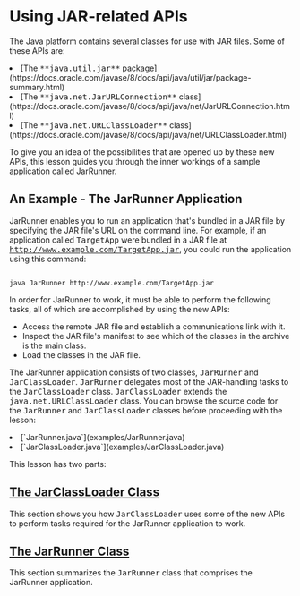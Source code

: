 
# Using JAR-related APIs

The Java platform contains several classes for use with JAR files. Some of these APIs are:

<li>
[The <tt>**java.util.jar**</tt> package](https://docs.oracle.com/javase/8/docs/api/java/util/jar/package-summary.html)</li>
<li>
[The <tt>**java.net.JarURLConnection**</tt> class](https://docs.oracle.com/javase/8/docs/api/java/net/JarURLConnection.html)</li>
<li>
[The <tt>**java.net.URLClassLoader**</tt> class](https://docs.oracle.com/javase/8/docs/api/java/net/URLClassLoader.html)</li>

To give you an idea of the possibilities that are opened up by these new APIs, this lesson guides you through the inner workings of a sample application called JarRunner.

## An Example - The JarRunner Application

JarRunner enables you to run an application that's bundled in a JAR file by specifying the JAR file's URL on the command line. For example, if an application called <tt>TargetApp</tt> were bundled in a JAR file at <tt>http://www.example.com/TargetApp.jar</tt>, you could run the application using this command:

```

java JarRunner http://www.example.com/TargetApp.jar

```

In order for JarRunner to work, it must be able to perform the following tasks, all of which are accomplished by using the new APIs:

- Access the remote JAR file and establish a communications link with it.
- Inspect the JAR file's manifest to see which of the classes in the archive is the main class.
- Load the classes in the JAR file.

The JarRunner application consists of two classes, <tt>JarRunner</tt> and <tt>JarClassLoader</tt>. <tt>JarRunner</tt> delegates most of the JAR-handling tasks to the <tt>JarClassLoader</tt> class. <tt>JarClassLoader</tt> extends the <tt>java.net.URLClassLoader</tt> class. You can browse the source code for the <tt>JarRunner</tt> and <tt>JarClassLoader</tt> classes before proceeding with the lesson:

<li>
[`JarRunner.java`](examples/JarRunner.java)</li>
<li>
[`JarClassLoader.java`](examples/JarClassLoader.java)</li>

This lesson has two parts:

## [The JarClassLoader Class](jarclassloader.html)

This section shows you how <tt>JarClassLoader</tt> uses some of the new APIs to perform tasks required for the JarRunner application to work.

## [The JarRunner Class](jarrunner.html)

This section summarizes the <tt>JarRunner</tt> class that comprises the JarRunner application.
